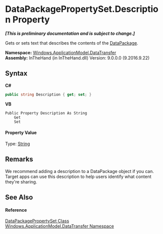 # DataPackagePropertySet.Description Property 
 _**\[This is preliminary documentation and is subject to change.\]**_

Gets or sets text that describes the contents of the <a href="T_Windows_ApplicationModel_DataTransfer_DataPackage">DataPackage</a>.

**Namespace:**&nbsp;<a href="N_Windows_ApplicationModel_DataTransfer">Windows.ApplicationModel.DataTransfer</a><br />**Assembly:**&nbsp;InTheHand (in InTheHand.dll) Version: 9.0.0.0 (9.2016.9.22)

## Syntax

**C#**<br />
``` C#
public string Description { get; set; }
```

**VB**<br />
``` VB
Public Property Description As String
	Get
	Set
```


#### Property Value
Type: <a href="http://msdn2.microsoft.com/en-us/library/s1wwdcbf" target="_blank">String</a>

## Remarks
We recommend adding a description to a DataPackage object if you can. Target apps can use this description to help users identify what content they're sharing.

## See Also


#### Reference
<a href="T_Windows_ApplicationModel_DataTransfer_DataPackagePropertySet">DataPackagePropertySet Class</a><br /><a href="N_Windows_ApplicationModel_DataTransfer">Windows.ApplicationModel.DataTransfer Namespace</a><br />